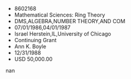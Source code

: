 
* 8602168
* Mathematical Sciences: Ring Theory
* DMS,ALGEBRA,NUMBER THEORY,AND COM
* 07/01/1986,04/01/1987
* Israel Herstein,IL,University of Chicago
* Continuing Grant
* Ann K. Boyle
* 12/31/1988
* USD 50,000.00

nan
